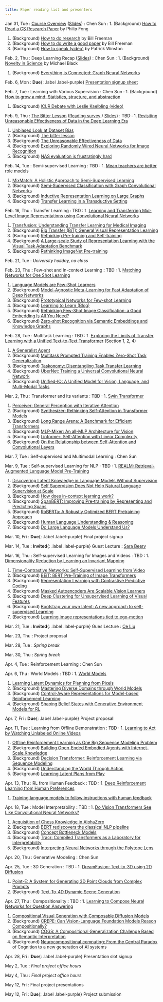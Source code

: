 ```yaml
---
title: Paper reading list and presenters
---
```


Jan 31, Tue
: [Course Overview](https://drive.google.com/file/d/17ykUcxQlraQLcQMIdlgUJMfBBF0ZieMN/view?usp=sharing) ([Slides](https://docs.google.com/presentation/d/1VSeMBMoJypRIVydBp8Q7DdAg_M1ZNinD/edit?usp=sharing&ouid=107174457905760692415&rtpof=true&sd=true))
  : Chen Sun
: 1. (Background) [How to Read a CS Research Paper](http://www2.cs.uregina.ca/~pwlfong/CS499/reading-paper.pdf) by Philip Fong
  1. (Background) [How to do research](http://people.csail.mit.edu/billf/publications/How_To_Do_Research.pdf) by Bill Freeman
  1. (Background) [How to do write a good paper](https://billf.mit.edu/sites/default/files/documents/cvprPapers.pdf) by Bill Freeman
  1. (Background) [How to speak (video)](https://www.youtube.com/watch?v=Unzc731iCUY) by Patrick Winston


Feb. 2, Thu
: Deep Learning Recap ([Slides](https://docs.google.com/presentation/d/1kmvUO4ebot_Mz7-IbH3SspvZZgJN1x3m/edit?usp=sharing&ouid=107174457905760692415&rtpof=true&sd=true))
  : Chen Sun
: 1. (Background) [Novelty in Science](https://perceiving-systems.blog/en/news/novelty-in-science) by Michael Black
  1. (Background) [Everything is Connected: Graph Neural Networks](https://arxiv.org/abs/2301.08210)


Feb. 6, Mon
: **Due**{: .label .label-purple} [Presentation signup sheet](https://forms.gle/4CnTJGqKKx3vMWr89)


Feb. 7, Tue
: Learning with Various Supervision
  : Chen Sun
: 1. (Background) [How to grow a mind: Statistics, structure, and abstraction](https://wiki.santafe.edu/images/e/e1/HowToGrowAMind%282011%29Tenebaum_J.pdf)
  1. (Background) [ICLR Debate with Leslie Kaelbling (video)](https://www.youtube.com/watch?v=veG8S5rqKIE)


Feb. 9, Thu
: [The Bitter Lesson]() ([Reading survey]() / [Slides]())
  : TBD
: 1. [Revisiting Unreasonable Effectiveness of Data in the Deep Learning Era](https://arxiv.org/abs/1707.02968)
  1. [Unbiased Look at Dataset Bias](https://people.csail.mit.edu/torralba/publications/datasets_cvpr11.pdf)
  1. (Background) [The bitter lesson](http://www.incompleteideas.net/IncIdeas/BitterLesson.html)
  1. (Background) [The Unreasonable Effectiveness of Data](https://static.googleusercontent.com/media/research.google.com/en//pubs/archive/35179.pdf)
  1. (Background) [Exploring Randomly Wired Neural Networks for Image Recognition](https://arxiv.org/abs/1904.01569)
  1. (Background) [NAS evaluation is frustratingly hard](https://arxiv.org/abs/1912.12522)


Feb. 14, Tue
: Semi-supervised Learning
  : TBD
: 1. [Mean teachers are better role models](https://arxiv.org/abs/1703.01780)
  1. [MixMatch: A Holistic Approach to Semi-Supervised Learning](https://arxiv.org/abs/1905.02249)
  1. (Background) [Semi-Supervised Classification with Graph Convolutional Networks](https://arxiv.org/abs/1609.02907)
  1. (Background) [Inductive Representation Learning on Large Graphs](https://arxiv.org/abs/1706.02216)
  1. (Background) [Transfer Learning in a Transductive Setting](https://papers.nips.cc/paper/2013/hash/3295c76acbf4caaed33c36b1b5fc2cb1-Abstract.html)


Feb. 16, Thu
: Transfer Learning
  : TBD
: 1. [Learning and Transferring Mid-Level Image Representations using Convolutional Neural Networks](https://leon.bottou.org/publications/pdf/cvpr-2014.pdf)
  1. [Transfusion: Understanding Transfer Learning for Medical Imaging](https://arxiv.org/abs/1902.07208)
  1. (Background) [Big Transfer (BiT): General Visual Representation Learning](https://arxiv.org/abs/1912.11370)
  1. (Background) [Rethinking Pre-training and Self-training](https://arxiv.org/abs/2006.06882)
  1. (Background) [A Large-scale Study of Representation Learning with the Visual Task Adaptation Benchmark](https://arxiv.org/abs/1910.04867)
  1. (Background) [Rethinking ImageNet Pre-training](https://arxiv.org/abs/1811.08883)


Feb. 21, Tue
: _University holiday, no class_


Feb. 23, Thu
: Few-shot and In-context Learning
  : TBD
: 1. [Matching Networks for One Shot Learning](https://arxiv.org/abs/1606.04080)
  1. [Language Models are Few-Shot Learners](https://arxiv.org/abs/2005.14165)
  1. (Background) [Model-Agnostic Meta-Learning for Fast Adaptation of Deep Networks](https://arxiv.org/abs/1703.03400)
  1. (Background) [Prototypical Networks for Few-shot Learning](https://arxiv.org/abs/1703.05175)
  1. (Background) [Learning to Learn (Blog)](https://bair.berkeley.edu/blog/2017/07/18/learning-to-learn/)
  1. (Background) [Rethinking Few-Shot Image Classification: a Good Embedding Is All You Need?](https://arxiv.org/abs/2003.11539)
  1. (Background) [Zero-shot Recognition via Semantic Embeddings and Knowledge Graphs](https://openaccess.thecvf.com/content_cvpr_2018/papers/Wang_Zero-Shot_Recognition_via_CVPR_2018_paper.pdf)


Feb. 28, Tue
: Multitask Learning
  : TBD
: 1. [Exploring the Limits of Transfer Learning with a Unified Text-to-Text Transformer](https://arxiv.org/abs/1910.10683) (Section 1, 2, 4)
  1. [A Generalist Agent](https://arxiv.org/abs/2205.06175)
  1. (Background) [Multitask Prompted Training Enables Zero-Shot Task Generalization](https://arxiv.org/abs/2110.08207)
  1. (Background) [Taskonomy: Disentangling Task Transfer Learning](https://arxiv.org/abs/1804.08328)
  1. (Background) [UberNet: Training a Universal Convolutional Neural Network](https://arxiv.org/abs/1609.02132)
  1. (Background) [Unified-IO: A Unified Model for Vision, Language, and Multi-Modal Tasks](https://arxiv.org/abs/2206.08916)

  
Mar. 2, Thu
: Transformer and its variants
  : TBD
: 1. [Swin Transformer](https://arxiv.org/abs/2103.14030)
  1. [Perceiver: General Perception with Iterative Attention](https://arxiv.org/abs/2103.03206)
  1. (Background) [Synthesizer: Rethinking Self-Attention in Transformer Models](https://arxiv.org/abs/2005.00743)
  1. (Background) [Long Range Arena: A Benchmark for Efficient Transformers](https://arxiv.org/abs/2011.04006)
  1. (Background) [MLP-Mixer: An all-MLP Architecture for Vision](https://arxiv.org/abs/2105.01601)
  1. (Background) [Linformer: Self-Attention with Linear Complexity](https://arxiv.org/abs/2006.04768)
  1. (Background) [On the Relationship between Self-Attention and Convolutional Layers](https://arxiv.org/abs/1911.03584)  


Mar. 7, Tue
: Self-supervised and Multimodal Learning
  : Chen Sun


Mar. 9, Tue
: Self-supervised Learning for NLP
  : TBD
: 1. [REALM: Retrieval-Augmented Language Model Pre-Training](https://arxiv.org/abs/2002.08909)
  1. [Discovering Latent Knowledge in Language Models Without Supervision](https://arxiv.org/abs/2212.03827)
  1. (Background) [Self Supervision Does Not Help Natural Language Supervision at Scale](https://arxiv.org/abs/2301.07836)
  1. (Background) [How does in-context learning work?](https://ai.stanford.edu/blog/understanding-incontext/)
  1. (Background) [SpanBERT: Improving Pre-training by Representing and Predicting Spans](https://arxiv.org/abs/1907.10529)
  1. (Background) [RoBERTa: A Robustly Optimized BERT Pretraining Approach](https://arxiv.org/abs/1907.11692)
  1. (Background) [Human Language Understanding & Reasoning](https://www.amacad.org/publication/human-language-understanding-reasoning)
  1. (Background) [Do Large Language Models Understand Us?](https://www.amacad.org/publication/do-large-language-models-understand-us)


Mar. 10, Fri
: **Due**{: .label .label-purple} Final project signup


Mar. 14, Tue
: **Invited**{: .label .label-purple} Guest Lecture
  : [Sara Beery](https://beerys.github.io/)


Mar. 16, Thu
: Self-supervised Learning for Images and Videos
  : TBD
: 1. [Dimensionality Reduction by Learning an Invariant Mapping](http://yann.lecun.com/exdb/publis/pdf/hadsell-chopra-lecun-06.pdf)
  1. [Time-Contrastive Networks: Self-Supervised Learning from Video](https://arxiv.org/abs/1704.06888)
  1. (Background) [BEiT: BERT Pre-Training of Image Transformers](https://arxiv.org/abs/2106.08254)
  1. (Background) [Representation Learning with Contrastive Predictive Coding](https://arxiv.org/abs/1807.03748)
  1. (Background) [Masked Autoencoders Are Scalable Vision Learners](https://arxiv.org/abs/2111.06377)
  1. (Background) [Deep Clustering for Unsupervised Learning of Visual Features](https://arxiv.org/abs/1807.05520)
  1. (Background) [Bootstrap your own latent: A new approach to self-supervised Learning](https://arxiv.org/abs/2006.07733)
  1. (Background) [Learning image representations tied to ego-motion](https://arxiv.org/abs/1505.02206)


Mar. 21, Tue
: **Invited**{: .label .label-purple} Gues Lecture
  : [Ce Liu](http://people.csail.mit.edu/celiu/)


Mar. 23, Thu
: Project proposal

Mar. 28, Tue
: _Spring break_

Mar. 30, Thu
: _Spring break_

Apr. 4, Tue
: Reinforcement Learning
  : Chen Sun

Apr. 6, Thu
: World Models
  : TBD
: 1. [World Models](https://arxiv.org/abs/1803.10122)
  1. [Learning Latent Dynamics for Planning from Pixels](https://arxiv.org/abs/1811.04551)
  1. (Background) [Mastering Diverse Domains through World Models](https://arxiv.org/abs/2301.04104v1)
  1. (Background) [Control-Aware Representations for Model-based Reinforcement Learning](https://arxiv.org/abs/2006.13408)
  1. (Background) [Shaping Belief States with Generative Environment Models for RL](https://arxiv.org/abs/1906.09237)


Apr. 7, Fri
: **Due**{: .label .label-purple} Project proposal

Apr. 11, Tue
: Learning from Offline Demonstration
  : TBD
: 1. [Learning to Act by Watching Unlabeled Online Videos](https://cdn.openai.com/vpt/Paper.pdf)
  1. [Offline Reinforcement Learning as One Big Sequence Modeling Problem](https://arxiv.org/abs/2106.02039)
  1. (Background) [Building Open-Ended Embodied Agents with Internet-Scale Knowledge](https://minedojo.org/)
  1. (Background) [Decision Transformer: Reinforcement Learning via Sequence Modeling](https://arxiv.org/abs/2106.01345)
  1. (Background) [Understanding the World Through Action](https://arxiv.org/abs/2110.12543)
  1. (Background) [Learning Latent Plans from Play](https://arxiv.org/abs/1903.01973)



Apr. 13, Thu
: RL from Human Feedback
  : TBD
: 1. [Deep Reinforcement Learning from Human Preferences](https://proceedings.neurips.cc/paper/2017/file/d5e2c0adad503c91f91df240d0cd4e49-Paper.pdf)
  1. [Training language models to follow instructions with human feedback](https://arxiv.org/abs/2203.02155)


Apr. 18, Tue
: Model Interpretability
  : TBD
: 1. [Do Vision Transformers See Like Convolutional Neural Networks?](https://arxiv.org/abs/2108.08810)
  1. [Acquisition of Chess Knowledge in AlphaZero](https://arxiv.org/abs/2111.09259)
  1. (Background) [BERT rediscovers the classical NLP pipeline](https://arxiv.org/abs/1905.05950)
  1. (Background) [Concept Bottleneck Models](https://arxiv.org/abs/2007.04612)
  1. (Background) [Tracr: Compiled Transformers as a Laboratory for Interpretability](https://arxiv.org/abs/2301.05062)
  1. (Background) [Interpreting Neural Networks through the Polytope Lens](https://arxiv.org/abs/2211.12312)


Apr. 20, Thu
: Generative Modeling
  : Chen Sun


Apr. 25, Tue
: 3D Generation
  : TBD
: 1. [DreamFusion: Text-to-3D using 2D Diffusion](https://arxiv.org/abs/2209.14988)
  1. [Point-E: A System for Generating 3D Point Clouds from Complex Prompts](https://arxiv.org/abs/2212.08751)
  1. (Background) [Text-To-4D Dynamic Scene Generation](https://arxiv.org/abs/2301.11280)


Apr. 27, Thu
: Compositionality
  : TBD
: 1. [Learning to Compose Neural Networks for Question Answering](https://arxiv.org/abs/1601.01705)
  1. [Compositional Visual Generation with Composable Diffusion Models](https://arxiv.org/abs/2206.01714)
  1. (Background) [CREPE: Can Vision-Language Foundation Models Reason Compositionally?](https://arxiv.org/abs/2212.07796)
  1. (Background) [COGS: A Compositional Generalization Challenge Based on Semantic Interpretation](https://aclanthology.org/2020.emnlp-main.731/)
  1. (Background) [Neurocompositional computing: From the Central Paradox of Cognition to a new generation of AI systems](https://arxiv.org/abs/2205.01128)


Apr. 28, Fri
: **Due**{: .label .label-purple} Presentation slot signup

May 2, Tue
: _Final project office hours_

May 4, Thu
: _Final project office hours_

May 12, Fri
: Final project presentations

May 12, Fri
: **Due**{: .label .label-purple} Project submission
